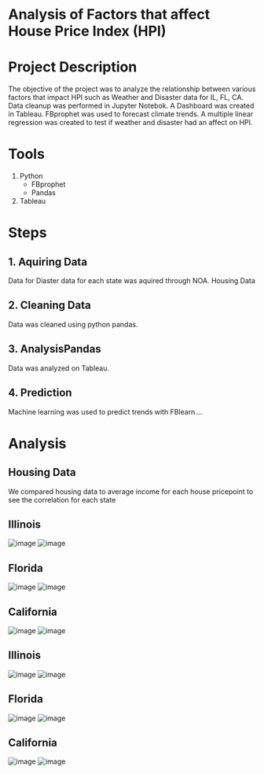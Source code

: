 # Analysis of Factors that affect House Price Index (HPI)

# Project Description 
The objective of the project was to analyze the relationship between various factors that impact HPI such as Weather and Disaster data for IL, FL, CA. Data cleanup was performed in Jupyter Notebok. A Dashboard was created in Tableau. FBprophet was used to forecast climate trends. A multiple linear regression was created to test if weather and disaster had an affect on HPI.
# Tools 
1. Python
   - FBprophet
   - Pandas
2. Tableau
# Steps 
## 1. Aquiring Data 
Data for Diaster data for each state was aquired through NOA. Housing Data
## 2. Cleaning Data
Data was cleaned using python pandas.
## 3. AnalysisPandas
Data was analyzed on Tableau.
## 4. Prediction
Machine learning was used to predict trends with FBlearn....

# Analysis

## Housing Data
We compared housing data to average income for each house pricepoint to see the correlation for each state

## Illinois
![image](https://user-images.githubusercontent.com/60550835/116014784-f971d900-a604-11eb-9d77-42305ef34c12.png)
![image](https://user-images.githubusercontent.com/60550835/116014802-0f7f9980-a605-11eb-9b76-5b636cff5f71.png)

## Florida
![image](https://user-images.githubusercontent.com/60550835/116024006-524c6c00-a61b-11eb-805f-4aab139e662e.png)
![image](https://user-images.githubusercontent.com/60550835/116024025-5aa4a700-a61b-11eb-95da-5aa74e49b160.png)

## California
![image](https://user-images.githubusercontent.com/60550835/116024285-e0285700-a61b-11eb-850b-409e0c59f256.png)
![image](https://user-images.githubusercontent.com/60550835/116024296-e74f6500-a61b-11eb-8a04-e85b7f50a52d.png)

## Illinois
![image](https://user-images.githubusercontent.com/60550835/116175079-a61f8980-a6dd-11eb-94ca-9bff50190f99.png)
![image](https://user-images.githubusercontent.com/60550835/116175128-bd5e7700-a6dd-11eb-9e0c-f57cf4e31bef.png)

## Florida 
![image](https://user-images.githubusercontent.com/60550835/116175197-de26cc80-a6dd-11eb-9130-d788fd8f0f09.png)
![image](https://user-images.githubusercontent.com/60550835/116175219-e4b54400-a6dd-11eb-82ca-9f6607cd1f23.png)

## California
![image](https://user-images.githubusercontent.com/60550835/116175344-1c23f080-a6de-11eb-95e3-2e367a78721f.png)
![image](https://user-images.githubusercontent.com/60550835/116175721-de739780-a6de-11eb-84cf-93d1d6177dce.png)





